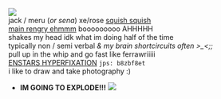 ![](https://autism.crd.co/assets/images/gallery01/23c4664a_original.gif?v=aaa3f391)  
jack / meru (*or sena*) xe/rose [squish squish](https://github.com/ichikuu)  
[main rengry ehmmm](https://rentry.org/scenario_liar) booooooooo AHHHHH  
shakes my head idk what im doing half of the time  
typically non / semi verbal *& my brain shortcircuits often >_<;;*  
pull up in the whip and go fast like ferrawriiiii  
[ENSTARS HYPERFIXATION](https://enstars.link/@matenrou) `jps: b8zbf8et`  
i like to draw and take photography :)  
+ **IM GOING TO EXPLODE!!!** ![](https://cdn.discordapp.com/attachments/729124835296280689/1087785064059916319/image.png)  
